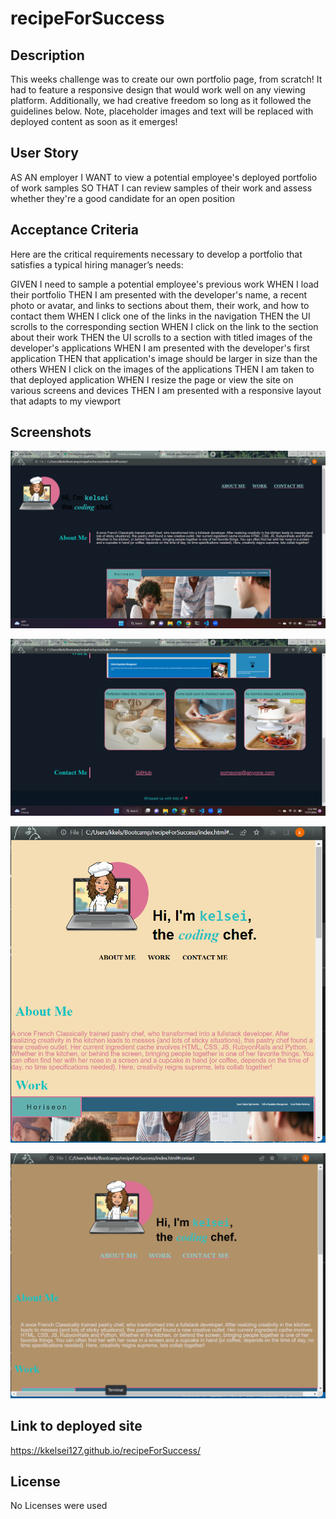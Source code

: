 # recipeForSuccess

## Description

This weeks challenge was to create our own portfolio page, from scratch! It had to feature a responsive design that would work well on any viewing platform. Additionally, we had creative freedom so long as it followed the guidelines below. Note, placeholder images and text will be replaced with deployed content as soon as it emerges!


## User Story

AS AN employer
I WANT to view a potential employee's deployed portfolio of work samples
SO THAT I can review samples of their work and assess whether they're a good candidate for an open position

## Acceptance Criteria

Here are the critical requirements necessary to develop a portfolio that satisfies a typical hiring manager’s needs:

GIVEN I need to sample a potential employee's previous work
WHEN I load their portfolio
THEN I am presented with the developer's name, a recent photo or avatar, and links to sections about them, their work, and how to contact them
WHEN I click one of the links in the navigation
THEN the UI scrolls to the corresponding section
WHEN I click on the link to the section about their work
THEN the UI scrolls to a section with titled images of the developer's applications
WHEN I am presented with the developer's first application
THEN that application's image should be larger in size than the others
WHEN I click on the images of the applications
THEN I am taken to that deployed application
WHEN I resize the page or view the site on various screens and devices
THEN I am presented with a responsive layout that adapts to my viewport

## Screenshots

![deployedSiteTop](./assets/reciepeForSuccessTop.png)

![deployedSiteBottom](./assets/reciepeForSuccessBottom.png)

![mobileView](./assets/mobileView.png)

![tabletView](./assets/tabletView.png)

## Link to deployed site
https://kkelsei127.github.io/recipeForSuccess/

## License

No Licenses were used